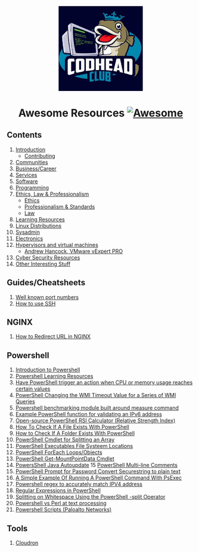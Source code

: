 <div align="center">
<img style="width:45%" src="imgs/tcclogo.jpg" />

# Awesome Resources [![Awesome](https://awesome.re/badge.svg)](https://awesome.re) 
</div>

## Contents

1. [Introduction](README.md#introduction)
   - [Contributing](README.md##contributing)
2. [Communities](Communities.md)
3. [Business/Career](Communities.md#business)
4. [Services](README.md#services)
5. [Software](README.md#software)
6. [Programming](Programming.md)
7. [Ethics, Law & Professionalism](Ethics_Law_Professionalism.md)
   - [Ethics](Ethics_Law_Professionalism.md#ethics)
   - [Professionalism & Standards](Ethics_Law_Professionalism.md#standards)
   - [Law](Ethics_Law_Professionalism.md#law)
8. [Learning Resources](README.md#education)
9. [Linux Distributions](README.md#linux)
10. [Sysadmin](Sysadmin.md)
11. [Electronics](Electronics.md)
12. [Hypervisors and virtual machines](Virtualisation.md#virtualisation)
    - [Andrew Hancock, VMware vExpert PRO](Virtualisation.md#andrewhancock)
13. [Cyber Security Resources](CyberSecurity.md)
14. [Other Interesting Stuff](README.md#misc)



## Guides/Cheatsheets

1. [Well known port numbers](https://networkencyclopedia.com/well-known-port-numbers/)
2. [How to use SSH](https://www.ssh.com/ssh/command/)

## NGINX

1. [How to Redirect URL in NGINX](https://ubiq.co/tech-blog/redirect-url-nginx/)

## Powershell

1. [Introduction to Powershell](https://learn.microsoft.com/en-us/powershell/scripting/learn/ps101/00-introduction?view=powershell-7.2)
2. [Powershell Learning Resources](https://jdhitsolutions.com/blog/essential-powershell-resources/)
3. [Have PowerShell trigger an action when CPU or memory usage reaches certain values](https://www.powershelladmin.com/wiki/Have_PowerShell_trigger_an_action_when_CPU_or_memory_usage_reaches_certain_values.php)
4. [PowerShell Changing the WMI Timeout Value for a Series of WMI Queries](https://www.powershelladmin.com/wiki/Powershell_change_the_wmi_timeout_value.php)
5. [Powershell benchmarking module built around measure command](https://www.powershelladmin.com/wiki/PowerShell_benchmarking_module_built_around_Measure-Command.php)
6. [Example PowerShell function for validating an IPv6 address](https://www.powershelladmin.com/wiki/PowerShell_.NET_regex_to_validate_IPv6_address_(RFC-compliant).php)
7. [Open-source PowerShell RSI Calculator (Relative Strength Index)](https://www.powershelladmin.com/wiki/PowerShell%20Relative%20Strength%20Index%20(RSI)%20Calculator.php)
8. [How To Check If A File Exists With PowerShell](https://www.powershelladmin.com/wiki/PowerShell_check_if_file_exists.php)
9. [How to Check If A Folder Exists With PowerShell](https://www.powershelladmin.com/wiki/Powershell_check_if_folder_exists.php)
10. [PowerShell Cmdlet for Splitting an Array](https://www.powershelladmin.com/wiki/PowerShell_Cmdlet_for_Splitting_an_Array.php)
11. [PowerShell Executables File Systeem Locations](https://www.powershelladmin.com/wiki/PowerShell_Executables_File_System_Locations.php)
12. [PowerShell ForEach Loops/Objects](https://www.powershelladmin.com/wiki/PowerShell_foreach_loops_and_ForEach-Object.php)
13. [PowerShell Get-MountPointData Cmdlet](https://www.powershelladmin.com/wiki/PowerShell_Get-MountPointData_Cmdlet.php)
14. [PowersShell Java Autoupdate](https://www.powershelladmin.com/wiki/PowerShell_Java_Auto-Update_Script.php)
15 [PowerShell Multi-line Comments](https://www.powershelladmin.com/wiki/Powershell_multi-line_comments.php)
16. [PowerShell Prompt for Password Convert Securestring to plain text](https://www.powershelladmin.com/wiki/Powershell_prompt_for_password_convert_securestring_to_plain_text.php)
17. [A Simple Example Of Running A PowerShell Command With PsExec](https://www.powershelladmin.com/wiki/Powershell_psexec_wrapper.php)
18. [Powershell regex to accurately match IPV4 address](https://www.powershelladmin.com/wiki/PowerShell_regex_to_accurately_match_IPv4_address_(0-255_only).php)
19. [Regular Expressions in PowerShell](https://www.powershelladmin.com/wiki/Powershell_regular_expressions.php)
20. [Splitting on Whitespace Using the PowerShell -split Operator](https://www.powershelladmin.com/wiki/Powershell_split_operator.php)
21. [Powershell vs Perl at text processing](https://www.powershelladmin.com/wiki/Powershell_vs_perl_at_text_processing.php)
22. [Powershell Scripts (Paloalto Networks)](https://unit42.paloaltonetworks.com/tag/powershell-scripts/)

## Tools

1. [Cloudron](https://www.cloudron.io/index.html)
